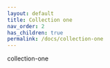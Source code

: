 ```yaml
---
layout: default
title: Collection one
nav_order: 2
has_children: true
permalink: /docs/collection-one
---
```


collection-one